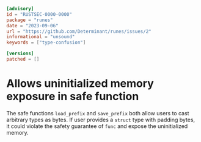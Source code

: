 ```toml
[advisory]
id = "RUSTSEC-0000-0000"
package = "runes"
date = "2023-09-06"
url = "https://github.com/Determinant/runes/issues/2"
informational = "unsound"
keywords = ["type-confusion"]

[versions]
patched = []
```

# Allows uninitialized memory exposure in safe function
The safe functions `load_prefix` and `save_prefix` both allow users to cast arbitrary types as bytes. If user provides a `struct` type with padding bytes, it could violate the safety guarantee of `func` and expose the uninitialized memory.

